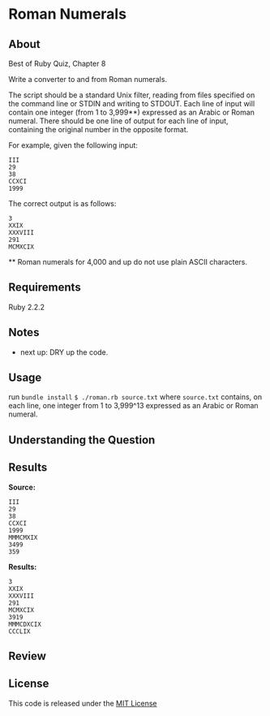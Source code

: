 # Roman Numerals

## About

Best of Ruby Quiz, Chapter 8

Write a converter to and from Roman numerals.

The script should be a standard Unix filter, reading from files specified on the command line or STDIN and writing to STDOUT. Each line of input will contain one integer (from 1 to 3,999**) expressed as an Arabic or Roman numeral. There should be one line of output for each line of input, containing the original number in the opposite format.

For example, given the following input:

```
III
29
38
CCXCI
1999
```

The correct output is as follows:

```
3
XXIX
XXXVIII
291
MCMXCIX
```

** Roman numerals for 4,000 and up do not use plain ASCII characters.

## Requirements

Ruby 2.2.2

## Notes

- next up: DRY up the code.

## Usage

run `bundle install`
`$ ./roman.rb source.txt` where `source.txt` contains, on each line, one integer from 1 to 3,999^13 expressed as an Arabic or Roman numeral.

## Understanding the Question

## Results

**Source:**

```
III
29
38
CCXCI
1999
MMMCMXIX
3499
359
```

**Results:**

```
3
XXIX
XXXVIII
291
MCMXCIX
3919
MMMCDXCIX
CCCLIX
```

## Review

## License

This code is released under the [MIT License](http://www.opensource.org/licenses/MIT)


